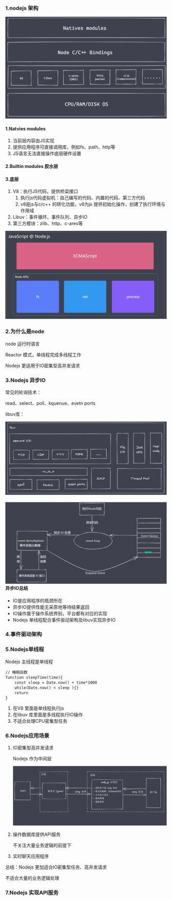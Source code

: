 ### 1.nodejs 架构

![image-20210214134321734](../../image/image-20210214134321734.png)

#### 1.Natvies modules

1. 当前层内容由JS实现
2. 提供应用程序可直接调用库，例如fs、path、http等
3. JS语言无法直接操作底层硬件设置

#### 2.Builtin modules 胶水层

#### 3.底层

1. V8：执行JS代码，提供桥梁接口
   1. 执行js代码虚拟机：自己编写的代码、内置的代码、第三方代码
   2. v8是js与c/c++ 的转化功能，v8为js 提供初始化操作，创建了执行环境与作用域
2. Libuv：事件循环、事件队列、异步IO
3. 第三方模块：zlib、http、c-ares等

![image-20210214140954523](../../image/image-20210214140954523.png)

### 2.为什么是node

node 运行时语言

Reactor 模式，单线程完成多线程工作

Nodejs 更适用于IO密集型高并发请求

### 3.Nodejs 异步IO

常见的轮询技术：

read、select、poll、kquenue、evetn ports

libuv库：

![image-20210214142537676](../../image/image-20210214142537676.png)

#### ![image-20210214142713496](../../image/image-20210214142713496.png)异步IO总结

- IO是应用程序的瓶颈所在
- 异步IO提供性能无采原地等待结果返回
- IO操作属于操作系统界别，平台都有对应的实现
- Nodejs 单线程配合事件驱动架构及libuv实现异步IO

### 4.事件驱动架构

### 5.Nodejs单线程

Nodejs 主线程是单线程

```
// 睡眠函数
function sleepTime(time){
	const sleep = Date.now() + time*1000
	while(Date.now() < sleep ){}
	return
}
```

1. 在V8 里面是单线程执行js
2. 在libuv 库里面是多线程执行IO操作
3. 不适合处理CPU密集型任务

### 6.Nodejs应用场景

1. IO密集型高并发请求

   Nodejs 作为中间层

   ![image-20210214175228449](../../image/image-20210214175228449.png)

2. 操作数据库提供API服务

   不关注大量业务逻辑的前提下

3. 实时聊天应用程序

总结：Nodejs 更加适合IO密集型任务、高并发请求

不适合大量的业务逻辑处理

### 7.Nodejs 实现API服务